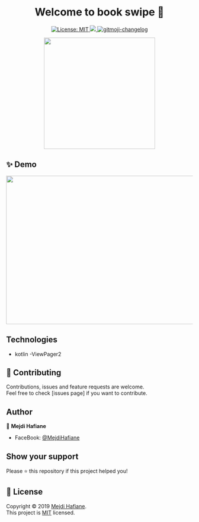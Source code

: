 <h1 align="center">Welcome to book swipe 👋</h1>
<p align="center">

 <a href="https://github.com/kefranabg/readme-md-generator/blob/master/LICENSE">
    <img alt="License: MIT" src="https://img.shields.io/badge/license-MIT-yellow.svg" target="_blank" />
  </a>
  <a href="https://codecov.io/gh/kefranabg/readme-md-generator">
    <img src="https://codecov.io/gh/kefranabg/readme-md-generator/branch/master/graph/badge.svg" />
  </a>
  <a href="https://github.com/frinyvonnick/gitmoji-changelog">
    <img src="https://img.shields.io/badge/changelog-gitmoji-brightgreen.svg" alt="gitmoji-changelog">
  </a>
 
 
</p>

<p align="center">
<img src="https://github.com/mejdi14/BooksSwipe/blob/master/images/books.png" height="300" width="300" >
	</p>

## ✨ Demo
<p align="center">
<img src="https://github.com/mejdi14/BooksSwipe/blob/master/images/preview.gif" height="400" width="530" >
	</p>
	
	
## Technologies
- kotlin
-ViewPager2
	
## 🤝 Contributing

Contributions, issues and feature requests are welcome.<br />
Feel free to check [issues page] if you want to contribute.<br />


## Author

👤 **Mejdi Hafiane**

- FaceBook: [@MejdiHafiane](https://www.facebook.com/mejdi.marshall)

## Show your support

Please ⭐️ this repository if this project helped you!


## 📝 License

Copyright © 2019 [Mejdi Hafiane](https://github.com/mejdi14).<br />
This project is [MIT](https://github.com/mejdi14/readme-md-generator/blob/master/LICENSE) licensed.
